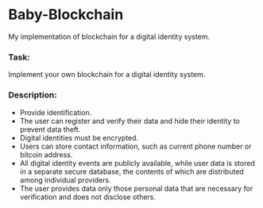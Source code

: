 # Baby-Blockchain
My implementation of blockchain for a digital identity system.
### Task:
Implement your own blockchain for a digital identity system.
### Description:
* Provide identification.
* The user can register and verify their data and hide their identity to prevent data theft.
* Digital identities must be encrypted.
* Users can store contact information, such as current phone number or bitcoin address.
* All digital identity events are publicly available, while user data is stored in a separate secure database, the contents of which are distributed among individual providers.
* The user provides data only those personal data that are necessary for verification and does not disclose others.
